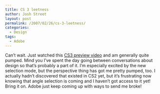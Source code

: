 ```yaml
---
title: CS 3 leetness
author: Josh Street
layout: post
permalink: /2007/02/26/cs-3-leetness/
categories:
  - Design
tags:
  - Adobe
---
```

Can&#8217;t wait. Just watched this [CS3 preview video][1] and am generally quite pumped. Mind you I&#8217;ve spent the day going between conversations about design so that&#8217;s probably a part of it. I&#8217;m especially excited by the new selection mode, but the perspective thing has got me pretty pumped, too. I actually hadn&#8217;t discovered that existed in CS2 yet, but it&#8217;s frustrating now knowing that angle selection is coming and I haven&#8217;t got access to it yet! Bring it on. Adobe just keep coming up with ways to send me broke!

 [1]: http://www.layersmagazine.com/adobe-photoshop-cs3-public-beta-preview.html